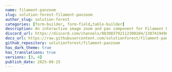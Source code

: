 ```yaml
---
name: filament-panzoom
slug: solution-forest-filament-panzoom
author_slug: solution-forest
categories: [form-builder, form-field,table-builder]
description: An interactive image zoom and pan component for Filament PHP. This package provides a beautiful, responsive image viewer with smooth zoom and pan functionality, perfect for viewing receipts, documents, or any images that require detailed inspection.
discord_url: https://discord.com/channels/883083792112300104/1387419496473694429
docs_url: https://raw.githubusercontent.com/solutionforest/filament-panzoom/refs/heads/main/README.md
github_repository: solutionforest/filament-panzoom
has_dark_theme: true
has_translations: true
versions: [3, 4]
publish_date: 2025-08-25
---
```

